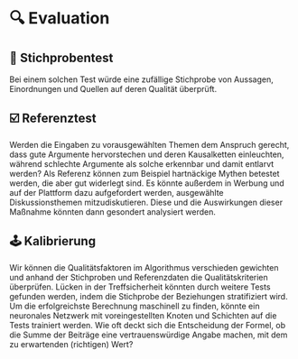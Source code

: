 # 🔍 Evaluation

## 🧪 Stichprobentest

Bei einem solchen Test würde eine zufällige Stichprobe von Aussagen, Einordnungen und Quellen auf deren Qualität überprüft.

## ☑️ Referenztest

Werden die Eingaben zu vorausgewählten Themen dem Anspruch gerecht, dass gute Argumente hervorstechen und deren Kausalketten einleuchten, während schlechte Argumente als solche erkennbar und damit entlarvt werden? Als Referenz können zum Beispiel hartnäckige Mythen betestet werden, die aber gut widerlegt sind. Es könnte außerdem in Werbung und auf der Plattform dazu aufgefordert werden, ausgewählte Diskussionsthemen mitzudiskutieren. Diese und die Auswirkungen dieser Maßnahme könnten dann gesondert analysiert werden.

## 🕹️ Kalibrierung

Wir können die Qualitätsfaktoren im Algorithmus verschieden gewichten und anhand der Stichproben und Referenzdaten die Qualitätskriterien überprüfen. Lücken in der Treffsicherheit könnten durch weitere Tests gefunden werden, indem die Stichprobe der Beziehungen stratifiziert wird. Um die erfolgreichste Berechnung maschinell zu finden, könnte ein neuronales Netzwerk mit voreingestellten Knoten und Schichten auf die Tests trainiert werden. Wie oft deckt sich die Entscheidung der Formel, ob die Summe der Beiträge eine vertrauenswürdige Angabe machen, mit dem zu erwartenden (richtigen) Wert?

<!-- Inspiration bei Gestaltung von KI-Tests holen -->
